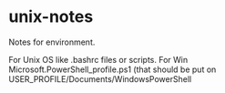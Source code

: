 # unix-notes
Notes for environment.

For Unix OS like .bashrc files or scripts.
For Win Microsoft.PowerShell_profile.ps1 (that should be put on USER_PROFILE/Documents/WindowsPowerShell
